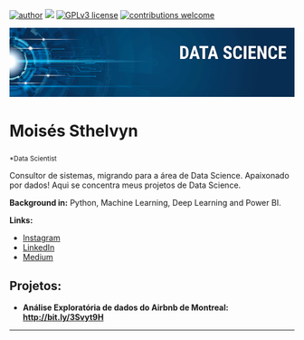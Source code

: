 [![author](https://img.shields.io/badge/author-moisessthelvyn-red.svg)](https://www.linkedin.com/in/mois%C3%A9s-sthelvyn-aa9791248/) [![](https://img.shields.io/badge/python-3.7+-blue.svg)](https://www.python.org/downloads/release/python-365/) [![GPLv3 license](https://img.shields.io/badge/License-GPLv3-blue.svg)](http://perso.crans.org/besson/LICENSE.html) [![contributions welcome](https://img.shields.io/badge/contributions-welcome-brightgreen.svg?style=flat)](https://github.com/carlosfab/data_science/issues)

<p align="center">
  <img src="banner.png" >
</p>

# Moisés Sthelvyn
<sub>*Data Scientist</sub>

Consultor de sistemas, migrando para a área de Data Science. Apaixonado por dados!
Aqui se concentra meus projetos de Data Science.

**Background in:** Python, Machine Learning, Deep Learning and Power BI.

**Links:**
* [Instagram](https://instagram.com/moisessthelvyn)
* [LinkedIn](https://www.linkedin.com/in/mois%C3%A9s-sthelvyn-aa9791248/)
* [Medium](https://www.medium.com)


## Projetos:

* **Análise Exploratória de dados do Airbnb de Montreal: http://bit.ly/3Svyt9H**

---




